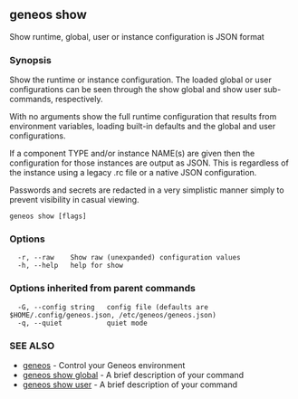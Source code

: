 ## geneos show

Show runtime, global, user or instance configuration is JSON format

### Synopsis


Show the runtime or instance configuration. The loaded
global or user configurations can be seen through the show global
and show user sub-commands, respectively.

With no arguments show the full runtime configuration that
results from environment variables, loading built-in defaults and the
global and user configurations.

If a component TYPE and/or instance NAME(s) are given then the
configuration for those instances are output as JSON. This is
regardless of the instance using a legacy .rc file or a native JSON
configuration.

Passwords and secrets are redacted in a very simplistic manner simply
to prevent visibility in casual viewing.


```
geneos show [flags]
```

### Options

```
  -r, --raw    Show raw (unexpanded) configuration values
  -h, --help   help for show
```

### Options inherited from parent commands

```
  -G, --config string   config file (defaults are $HOME/.config/geneos.json, /etc/geneos/geneos.json)
  -q, --quiet           quiet mode
```

### SEE ALSO

* [geneos](geneos.md)	 - Control your Geneos environment
* [geneos show global](geneos_show_global.md)	 - A brief description of your command
* [geneos show user](geneos_show_user.md)	 - A brief description of your command

